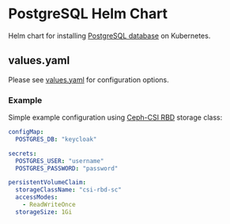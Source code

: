# PostgreSQL Helm Chart
Helm chart for installing [PostgreSQL database](https://www.postgresql.org/) on Kubernetes.

## values.yaml
Please see [values.yaml](values.yaml) for configuration options.

### Example
Simple example configuration using [Ceph-CSI RBD](https://github.com/ceph/ceph-csi) storage class: 
```yaml
configMap:
  POSTGRES_DB: "keycloak"

secrets:
  POSTGRES_USER: "username"
  POSTGRES_PASSWORD: "password"

persistentVolumeClaim:
  storageClassName: "csi-rbd-sc"
  accessModes:
    - ReadWriteOnce
  storageSize: 1Gi
```


